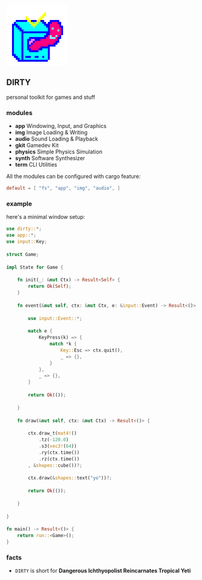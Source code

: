 ![icon](icon.png)

## DIRTY
personal toolkit for games and stuff

### modules
- **app** Windowing, Input, and Graphics
- **img** Image Loading & Writing
- **audio** Sound Loading & Playback
- **gkit** Gamedev Kit
- **physics** Simple Physics Simulation
- **synth** Software Synthesizer
- **term** CLI Utilities

All the modules can be configured with cargo feature:

```toml
default = [ "fs", "app", "img", "audio", ]
```

### example
here's a minimal window setup:

```rust
use dirty::*;
use app::*;
use input::Key;

struct Game;

impl State for Game {

	fn init(_: &mut Ctx) -> Result<Self> {
		return Ok(Self);
	}

	fn event(&mut self, ctx: &mut Ctx, e: &input::Event) -> Result<()> {

		use input::Event::*;

		match e {
			KeyPress(k) => {
				match *k {
					Key::Esc => ctx.quit(),
					_ => {},
				}
			},
			_ => {},
		}

		return Ok(());

	}

	fn draw(&mut self, ctx: &mut Ctx) -> Result<()> {

		ctx.draw_t(mat4!()
			.tz(-120.0)
			.s3(vec3!(64))
			.ry(ctx.time())
			.rz(ctx.time())
		, &shapes::cube())?;

		ctx.draw(&shapes::text("yo"))?;

		return Ok(());

	}

}

fn main() -> Result<()> {
	return run::<Game>();
}

```

### facts
- `DIRTY` is short for **Dangerous Ichthyopolist Reincarnates Tropical Yeti**

